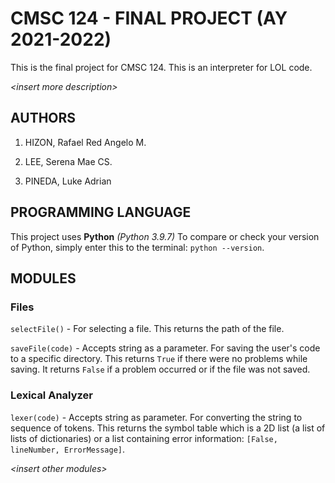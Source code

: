 
#  CMSC 124 - FINAL PROJECT (AY 2021-2022)

This is the final project for CMSC 124. This is an interpreter for LOL code.

*<insert  more  description\>*

  
  

##  AUTHORS

1. HIZON, Rafael Red Angelo M.

2. LEE, Serena Mae CS.

3. PINEDA, Luke Adrian


##  PROGRAMMING LANGUAGE

This project uses **Python**  _(Python 3.9.7)_  To compare or check your version of Python, simply enter this to the terminal: `python --version`.  
  

##  MODULES
  

###  Files

`selectFile()` - For selecting a file. This returns the path of the file.

`saveFile(code)` - Accepts string as a parameter. For saving the user's code to a specific directory. This returns `True` if there were no problems while saving. It returns `False` if a problem occurred or if the file was not saved.
  
###  Lexical Analyzer

`lexer(code)` - Accepts string as parameter. For converting the string to sequence of tokens. This returns the symbol table which is a  2D list (a list of lists of dictionaries) or a list containing error information: `[False, lineNumber, ErrorMessage]`.


*<insert  other  modules\>*